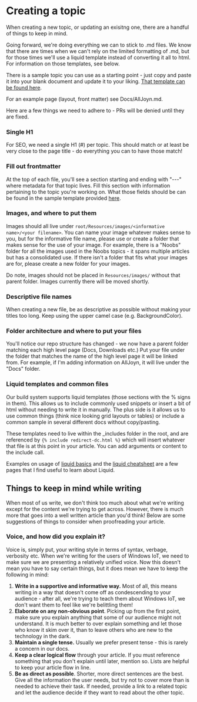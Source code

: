 # Creating a topic

When creating a new topic, or updating an exisitng one, there are a handful of things to keep in mind.

Going forward, we're doing everything we can to stick to .md files.  We know that there are times when we can't rely on the limited formatting of .md, but for those times we'll use a liquid template instead of converting it all to html.  For information on those templates, see below.

There is a sample topic you can use as a starting point - just copy and paste it into your blank document and update it to your liking.  [That template can be found here](Templates/standard-topic.md).

For an example page (layout, front matter) see Docs/AllJoyn.md.

Here are a few things we need to adhere to - PRs will be denied until they are fixed.

### Single H1

For SEO, we need a single H1 (#) per topic.  This should match or at least be very close to the page title - do everything you can to have those match!

### Fill out frontmatter

At the top of each file, you'll see a section starting and ending with "---" where metadata for that topic lives.  Fill this section with information pertaining to the topic you're working on.  What those fields should be can be found in the sample template provided [here](Templates/standard-topic.md).

### Images, and where to put them

Images should all live under `root/Resources/images/<informative name>/<your filename>`.  You can name your image whatever makes sense to you, but for the informative file name, please use or create a folder that makes sense for the use of your image.  For example, there is a "Noobs" folder for all the images used in the Noobs topics - it spans multiple articles but has a consolidated use.  If there isn't a folder that fits what your images are for, please create a new folder for your images.

Do note, images should not be placed in `Resources/images/` without that parent folder.  Images currently there will be moved shortly.

### Descriptive file names

When creating a new file, be as descriptive as possible without making your titles too long.  Keep using the upper camel case (e.g. BackgroundColor).

### Folder architecture and where to put your files

You'll notice our repo structure has changed - we now have a parent folder matching each high level page (Docs, Downloads etc.)  Put your file under the folder that matches the name of the high level page it will be linked from.  For example, if I'm adding information on AllJoyn, it will live under the "Docs" folder.

### Liquid templates and common files

Our build system supports liquid templates (those sections with the % signs in them).  This allows us to include commonly used snippets or insert a bit of html without needing to write it in manually.  The plus side is it allows us to use common things (think nice looking grid layouts or tables) or include a common sample in several different docs without copy/pasting.

These templates need to live within the _includes folder in the root, and are referenced by `{% include redirect-dc.html %}` which will insert whatever that file is at this point in your article.  You can add arguments or content to the include call. 

Examples on usage of [liquid basics](https://help.shopify.com/themes/liquid/basics) and the [liquid cheatsheet](http://cheat.markdunkley.com/) are a few pages that I find useful to learn about Liquid.

## Things to keep in mind while writing

When most of us write, we don't think too much about what we're writing except for the content we're trying to get across.  However, there is much more that goes into a well written article than you'd think!  Below are some suggestions of things to consider when proofreading your article.

### Voice, and how did you explain it?

Voice is, simply put, your writing style in terms of syntax, verbage, verbosity etc.  When we're writing for the users of Windows IoT, we need to make sure we are presenting a relatively unified voice.  Now this doesn't mean you have to say certain things, but it does mean we have to keep the following in mind:

1. **Write in a supportive and informative way.** Most of all, this means writing in a way that doesn't come off as condescending to your audience - after all, we're trying to teach them about Windows IoT, we don't want them to feel like we're belittling them!
2. **Elaborate on any non-obvious point**.  Picking up from the first point, make sure you explain anything that some of our audience might not understand.  It is much better to over explain something and let those who know it skim over it, than to leave others who are new to the technology in the dark. 
3. **Maintain a single tense.**  Usually we prefer present tense - this is rarely a concern in our docs.
4. **Keep a clear logical flow** through your article.  If you must reference something that you don't explain until later, mention so.  Lists are helpful to keep your article flow in line.
5. **Be as direct as possible**. Shorter, more direct sentences are the best.  Give all the information the user needs, but try not to cover more than is needed to achieve their task.  If needed, provide a link to a related topic and let the audience decide if they want to read about the other topic.

